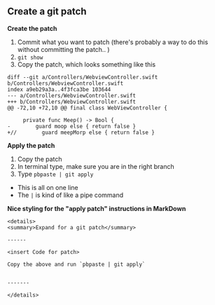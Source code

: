## Create a git patch

**Create the patch**
1. Commit what you want to patch (there's probably a way to do this without committing the patch.. )
2. `git show`
3. Copy the patch, which looks something like this

```
diff --git a/Controllers/WebviewController.swift b/Controllers/WebviewController.swift
index a9eb29a3a..4f3fca3be 103644
--- a/Controllers/WebviewController.swift
+++ b/Controllers/WebviewController.swift
@@ -72,10 +72,10 @@ final class WebViewController {
 
     private func Meep() -> Bool {
-        guard moop else { return false }
+//        guard meepMorp else { return false }
```


**Apply the patch**
1. Copy the patch
2. In terminal type, make sure you are in the right branch
3. Type `pbpaste | git apply`
  - This is all on one line
  - The `|` is kind of like a pipe command

**Nice styling for the "apply patch" instructions in MarkDown**

```
<details>
<summary>Expand for a git patch</summary>

------

<insert Code for patch>

Copy the above and run `pbpaste | git apply`


-------

</details>
```
